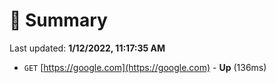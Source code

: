 # 📖 Summary
Last updated: **1/12/2022, 11:17:35 AM**

- `GET` [https://google.com](https://google.com) - **Up** (136ms)
